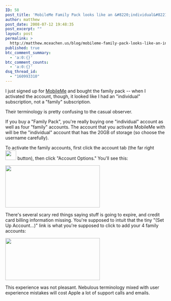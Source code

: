```yaml
---
ID: 58
post_title: 'MobileMe Family Pack looks like an &#8220;individual&#8221; subscription'
author: matthew
post_date: 2008-07-12 19:48:35
post_excerpt: ""
layout: post
permalink: >
  http://matthew.mceachen.us/blog/mobileme-family-pack-looks-like-an-individual-subscription-58.html
published: true
btc_comment_summary:
  - 'a:0:{}'
btc_comment_counts:
  - 'a:0:{}'
dsq_thread_id:
  - "160993310"
---
```

I just signed up for <a href="http://www.apple.com/mobileme/">MobileMe</a> and bought the family pack -- when I activated the account, though, it looked like I had an "individual" subscription, not a "family" subscription.

Their terminology is pretty confusing to the casual observer.

If you buy a "Family Pack", you're really buying one "individual" account as well as four "family" accounts. The account that you activate MobileMe with will be the "individual" account that has the 20GB of storage (so choose the username carefully).

To activate the family accounts, first click the account tab (the far right <img src="http://matthew.mceachen.us/blog/wp-content/uploads/2008/07/account-tab.png" alt="" title="account-tab" width="34" height="30" class="alignnone size-full wp-image-62" /> button), then click "Account Options." You'll see this:

<img src="http://matthew.mceachen.us/blog/wp-content/uploads/2008/07/account-options.png" alt="" title="account-options" width="297" height="132" class="alignnone size-full wp-image-63" />

There's several scary red things saying stuff is going to expire, and credit card billing information missing. You're supposed to intuit that the tiny "(Set Up Account…)" link is what you're supposed to click to add your 4 family accounts:

<img src="http://matthew.mceachen.us/blog/wp-content/uploads/2008/07/link-hilite.png" alt="" title="link-hilite" width="297" height="132" class="alignnone size-medium wp-image-64" />

This experience was not pleasant. Nebulous terminology mixed with user experience mistakes will cost Apple a lot of support calls and emails.